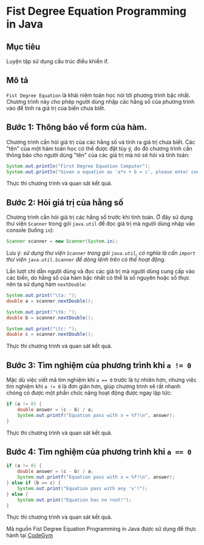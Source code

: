 # Fist Degree Equation Programming in Java

## Mục tiêu

Luyện tập sử dụng cấu trúc điều khiển if.

Mô tả
---

`Fist Degree Equation` là khái niệm toán học nói tới phương trình bậc nhất. Chương trình 
này cho phép người dùng nhập các hằng số của phương trình vào để tính ra giá trị của biến
chưa biết.

## Bước 1: Thông báo về form của hàm.

Chương trình cần hỏi giá trị của các hằng số và tính ra giá trị chưa biết. Các "tên" của
một hàm toán học có thể được đặt tùy ý, do đó chương trình cần thông báo cho người dùng 
"tên" của các giá trị mà nó sẽ hỏi và tính toán:

```java
System.out.println("First Degree Equation Computer");
System.out.println("Given a equation as 'a*x + b = c', please enter constants:");
```

Thực thi chương trình và quan sát kết quả.

## Bước 2: Hỏi giá trị của hằng số

Chương trình cần hỏi giá trị các hằng số trước khi tính toán. Ở đây sử dụng thư viện
`Scanner` trong gói `java.util` để đọc giá trị mà người dùng nhập vào console (luồng `in`):

```java
Scanner scanner = new Scanner(System.in);
```

Lưu ý: _sử dụng thư viện `Scanner` trong gói `java.util`, có nghĩa là cần `import` thư
viện `java.util.Scanner` để dòng lệnh trên có thể hoạt động._

Lần lượt chỉ dẫn người dùng và đọc các giá trị mà người dùng cung cấp vào các biến, do 
hằng số của hàm bậc nhất có thể là số nguyên hoặc số thực nên ta sử dụng hàm `nextDouble`:

```java
System.out.print("\ta: ");
double a = scanner.nextDouble();

System.out.print("\tb: ");
double b = scanner.nextDouble();

System.out.print("\tc: ");
double c = scanner.nextDouble();
```

Thực thi chương trình và quan sát kết quả.

## Bước 3: Tìm nghiệm của phương trình khi `a != 0`

Mặc dù việc viết mã tìm nghiệm khi `a == 0` trước là tự nhiên hơn, nhưng việc tìm nghiệm
khi `a != 0` là đơn giản hơn, giúp chương trình sẽ rất nhanh chóng có được một phần chức
năng hoạt động được ngay lập tức:

```java
if (a != 0) {
    double answer = (c - b) / a;
    System.out.printf("Equation pass with x = %f!\n", answer);
}
```

Thực thi chương trình và quan sát kết quả.

## Bước 4: Tìm nghiệm của phương trình khi `a == 0`

```java
if (a != 0) {
    double answer = (c - b) / a;
    System.out.printf("Equation pass with x = %f!\n", answer);
} else if (b == c) {
    System.out.print("Equation pass with any 'x'!");
} else {
    System.out.print("Equation has no root!");
}
```

Thực thi chương trình và quan sát kết quả.
<br />

Mã nguồn Fist Degree Equation Programming in Java được sử dụng để thực hành tại [CodeGym](https://codegym.vn)
